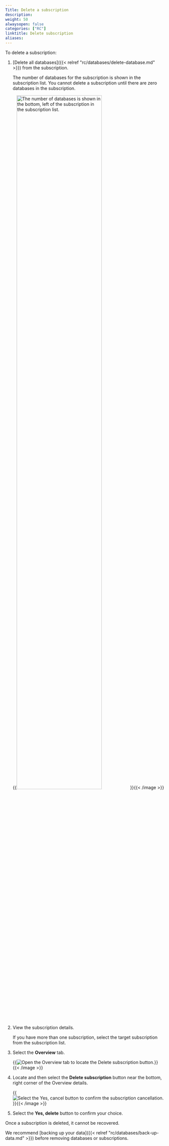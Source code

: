 ```yaml
---
Title: Delete a subscription
description:
weight: 50
alwaysopen: false
categories: ["RC"]
linktitle: Delete subscription
aliases:
---
```


To delete a subscription:

1.  [Delete all databases]({{< relref "rc/databases/delete-database.md" >}}) from the subscription.

    The number of databases for the subscription is shown in the subscription list. You cannot delete a subscription until there are zero databases in the subscription.

    {{<image filename="images/rc/subscription-list-free-no-databases.png" width="75%" alt="The number of databases is shown in the bottom, left of the subscription in the subscription list." >}}{{< /image >}}

2.  View the subscription details.  

    If you have more than one subscription, select the target subscription from the subscription list.

3.  Select the **Overview** tab.

    {{<image filename="images/rc/subscription-free-delete-subscription.png" alt="Open the Overview tab to locate the Delete subscription button." >}}{{< /image >}}

4.  Locate and then select the **Delete subscription** button near the bottom, right corner of the Overview details.

    {{<image filename="images/rc/subscription-delete-confirm-dialog.png" alt="Select the Yes, cancel button to confirm the subscription cancellation." >}}{{< /image >}}


5.  Select the **Yes, delete** button to confirm your choice.

Once a subscription is deleted, it cannot be recovered.

We recommend [backing up your data]({{< relref "rc/databases/back-up-data.md" >}}) before removing databases or subscriptions.
